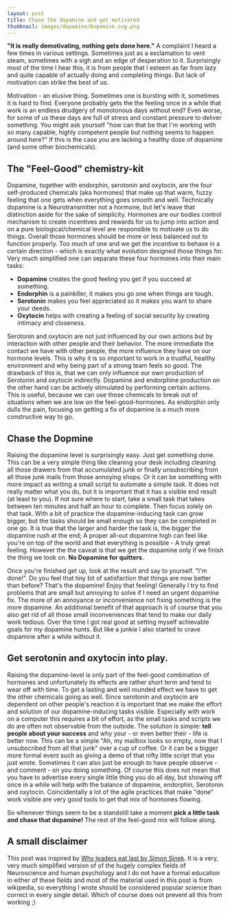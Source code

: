```yaml
---
layout: post
title: Chase the dopamine and get motivated
thumbnail: images/dopamine/Dopamine.svg.png
---
```


**"It is really demotivating, nothing gets done here."** A complaint I heard a few times in various settings. Sometimes just as a exclamation to vent steam, sometimes with a sigh and an edge of desperation to it. Surprisingly most of the time I hear this, it is from people that I esteem as far from lazy and quite capable of actually doing and completing things. But lack of motivation can strike the best of us. 

Motivation - an elusive thing. Sometimes one is bursting with it, sometimes it is hard to find. 
Everyone probably gets the the feeling once in a while that work is an endless drudgery of monotonous days without end? Even worse, for some of us these days are full of stress and constant pressure to deliver something. You might ask yourself "how can that be that I'm working with so many capable, highly competent people but nothing seems to happen around here?" If this is the case you are lacking a healthy dose of dopamine (and some other biochemicals). 

## The "Feel-Good" chemistry-kit

Dopamine, together with endorphin, serotonin and oxytocin, are the four self-produced chemicals (aka hormones) that make up that warm, fuzzy feeling that one gets when everything goes smooth and well. Technically dopamine is a Neurotransmitter not a hormone, but let's leave that distinction aside for the sake of simplicity. Hormones are our bodies control mechanism to create incentives and rewards for us to jump into action and on a pure biological/chemical level are responsible to motivate us to do things. Overall those hormones should be more or less balanced out to function properly. Too much of one and we get the incentive to behave in a certain direction - which is exactly what evolution designed those things for. Very much simplified one can separate these four hormones into their main tasks:

* **Dopamine** creates the good feeling you get if you succeed at something.
* **Endorphin** is a painkiller, it makes you go one when things are tough.
* **Serotonin** makes you feel appreciated so it makes you want to share your deeds.
* **Oxytocin** helps with creating a feeling of social security by creating intimacy and closeness.

Serotonin and oxytocin are not just influenced by our own actions but by interaction with other people and their behavior. The more immediate the contact we have with other people, the more influence they have on our hormone levels. This is why it is so important to work in a trustful, healthy environment and why being part of a strong team feels so good. The drawback of this is, that we can only influence our own production of Serotonin and oxytocin indirectly. Dopamine and endorphine production on the other hand can be actively stimulated by performing certain actions. This is useful, because we can use those chemicals to break out of situations when we are low on the feel-good-hormones. As endorphin only dulls the pain, focusing on getting a fix of dopamine is a  much more constructive way to go. 

## Chase the Dopmine

Raising the dopamine level is surprisingly easy. Just get something done. This can be a very simple thing like cleaning your desk including cleaning all those drawers from that accumulated junk or finally unsubscribing from all those junk mails from those annoying shops. Or it can be something with more impact as writing a small script to automate a simple task. It does not really matter what you do, but it is important that it has a visible end result (at least to you). If not sure where to start, take a small task that takes between ten minutes and half an hour to complete. Then focus solely on that task. With a bit of practice the dopamine-inducing task can grow bigger, but the tasks should be small enough so they can be completed in one go. 
It is true that the larger and harder the task is, the bigger the dopamine rush at the end; A proper all-out dopamine high can feel like you're on top of the world and that everything is possible - A truly great feeling. However the the caveat is that we get the dopamine only if we finish the thing we took on. **No Dopamine for quitters**. 

Once you're finished get up, look at the result and say to yourself. "I'm done!". Do you feel that tiny bit of satisfaction that things are now better than before? That's the dopamine! Enjoy that feeling! Generally I try to find problems that are small but annoying to solve if I need an urgent dopamine fix. The more of an annoyance or inconvenience not fixing something is the more dopamine. An additional benefit of that approach is of course that you also get rid of all those small inconveniences that tend to make our daily work tedious. Over the time I got real good at setting myself achievable goals for my dopamine hunts. But like a junkie I also started to crave dopamine after a while without it. 

## Get serotonin and oxytocin into play.

Raising the dopamine-level is only part of the feel-good combination of hormones and unfortunately its effects are rather short term and tend to wear off with time. To get a lasting and well rounded effect we have to get the other chemicals going as well. Since serotonin and oxytocin are dependent on other people's reaction it is important that we make the effort and solution of our dopamine-inducing tasks visible. Especially with work on a computer this requires a bit of effort, as the small tasks and scripts we do are often not observable from the outside.
The solution is simple: **tell people about your success** and why your - or even better their - life is better now. This can be a simple "Ah, my mailbox looks so empty, now that I unsubscribed from all that junk" over a cup of coffee. Or it can be a bigger more formal event such as giving a demo of that nifty little script that you just wrote. Sometimes it can also just be enough to have people observe - and comment - on you doing something. Of course this does not mean that you have to advertise every single little thing you do all day, but showing off once in a while will help with the balance of dopamine, endorphin, Serotonin and oxytocin. Coincidentally a lot of the agile practices that make "done" work visible are very good tools to get that mix of hormones flowing. 

So whenever things seem to be a standstill take a moment **pick a little task and chase that dopamine!** The rest of the feel-good mix will follow along. 

## A small disclaimer

This post was inspired by [Why leaders eat last by Simon Sinek](https://www.youtube.com/watch?v=ReRcHdeUG9Ys). It is a very, very much simplified version of of the hugely complex fields of Neuroscience and human psychology and I do not have a formal education in either of these fields and most of the material used in this post is from wikipedia, so everything I wrote should be considered popular science than correct in every single detail. Which of course does not prevent all this from working ;) 


